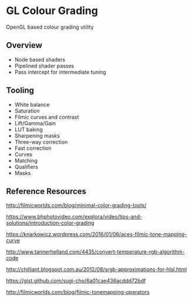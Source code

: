 # GL Colour Grading

OpenGL based colour grading utility

## Overview

* Node based shaders
* Pipelined shader passes
* Pass intercept for intermediate tuning

## Tooling

* White balance
* Saturation
* Filmic curves and contrast
* Lift/Gamma/Gain
* LUT baking
* Sharpening masks
* Three-way correction
* Fast correction
* Curves
* Matching
* Qualifiers
* Masks

## Reference Resources

<http://filmicworlds.com/blog/minimal-color-grading-tools/>

<https://www.bhphotovideo.com/explora/video/tips-and-solutions/introduction-color-grading>

<https://knarkowicz.wordpress.com/2016/01/06/aces-filmic-tone-mapping-curve>

<http://www.tannerhelland.com/4435/convert-temperature-rgb-algorithm-code>

<http://chilliant.blogspot.com.au/2012/08/srgb-approximations-for-hlsl.html>

<https://gist.github.com/sugi-cho/6a01cae436acddd72bdf>

<http://filmicworlds.com/blog/filmic-tonemapping-operators>
